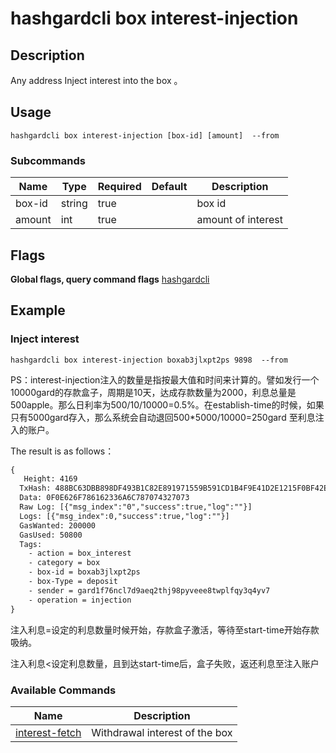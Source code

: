 # hashgardcli box interest-injection



## Description

Any address Inject interest into the box 。



## Usage
```shell
hashgardcli box interest-injection [box-id] [amount]  --from
```



### Subcommands

| Name | Type  | Required  | Default| Description              |
| ------ | ------ | -------- | ------ | ---------------------- |
| box-id | string | true     |        | box id           |
| amount | int    | true    |         | amount of interest |



## Flags

**Global flags, query command flags** [hashgardcli](../README.md)



## Example

### Inject interest

```
hashgardcli box interest-injection boxab3jlxpt2ps 9898  --from
```

PS：interest-injection注入的数量是指按最大值和时间来计算的。譬如发行一个10000gard的存款盒子，周期是10天，达成存款数量为2000，利息总量是500apple。那么日利率为500/10/10000=0.5%。在establish-time的时候，如果只有5000gard存入，那么系统会自动退回500*5000/10000=250gard 至利息注入的账户。


The result is as follows：

```txt
{
   Height: 4169
  TxHash: 488BC63DBB898DF493B1C82E891971559B591CD1B4F9E41D2E1215F0BF42E024
  Data: 0F0E626F786162336A6C787074327073
  Raw Log: [{"msg_index":"0","success":true,"log":""}]
  Logs: [{"msg_index":0,"success":true,"log":""}]
  GasWanted: 200000
  GasUsed: 50800
  Tags:
    - action = box_interest
    - category = box
    - box-id = boxab3jlxpt2ps
    - box-Type = deposit
    - sender = gard1f76ncl7d9aeq2thj98pyveee8twplfqy3q4yv7
    - operation = injection
}
```

注入利息=设定的利息数量时候开始，存款盒子激活，等待至start-time开始存款吸纳。

注入利息<设定利息数量，且到达start-time后，盒子失败，返还利息至注入账户

### Available Commands

| Name                            | Description                |
| ----------------------------------- | ------------------------ |
| [interest-fetch](interest-fetch.md) | Withdrawal interest of the box  |
